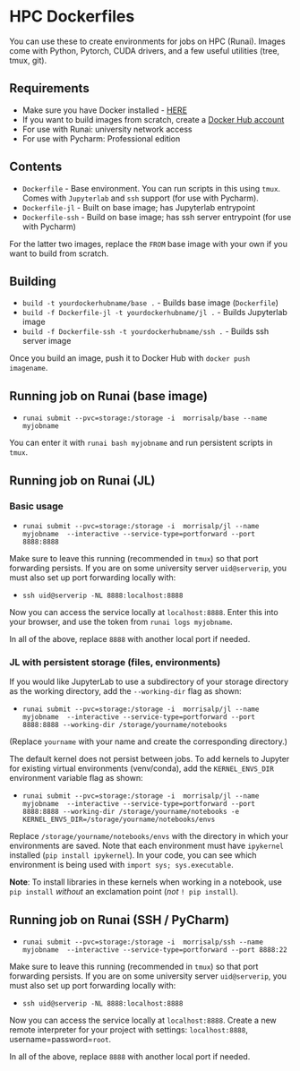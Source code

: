 # HPC Dockerfiles

You can use these to create environments for jobs on HPC (Runai). Images come with Python, Pytorch, CUDA drivers, and a few useful utilities (tree, tmux, git).

## Requirements

* Make sure you have Docker installed - [HERE](https://www.docker.com/)
* If you want to build images from scratch, create a [Docker Hub account](https://hub.docker.com/)
* For use with Runai: university network access
* For use with Pycharm: Professional edition

## Contents

* `Dockerfile` - Base environment. You can run scripts in this using `tmux`. Comes with `Jupyterlab` and `ssh` support (for use with Pycharm).
* `Dockerfile-jl` - Built on base image; has Jupyterlab entrypoint
* `Dockerfile-ssh` - Build on base image; has ssh server entrypoint (for use with Pycharm)

For the latter two images, replace the `FROM` base image with your own if you want to build from scratch.

## Building

* `build -t yourdockerhubname/base .` - Builds base image (`Dockerfile`)
* `build -f Dockerfile-jl -t yourdockerhubname/jl .` - Builds Jupyterlab image
* `build -f Dockerfile-ssh -t yourdockerhubname/ssh .` - Builds ssh server image

Once you build an image, push it to Docker Hub with `docker push imagename`.

## Running job on Runai (base image)

* `runai submit --pvc=storage:/storage -i  morrisalp/base --name myjobname`

You can enter it with `runai bash myjobname` and run persistent scripts in `tmux`.

## Running job on Runai (JL)

### Basic usage

* `runai submit --pvc=storage:/storage -i  morrisalp/jl --name myjobname  --interactive --service-type=portforward --port 8888:8888`

Make sure to leave this running (recommended in `tmux`) so that port forwarding persists. If you are on some university server `uid@serverip`, you must also set up port forwarding locally with:

* `ssh uid@serverip -NL 8888:localhost:8888`

Now you can access the service locally at `localhost:8888`. Enter this into your browser, and use the token from `runai logs myjobname`. 

In all of the above, replace `8888` with another local port if needed.

### JL with persistent storage (files, environments)

If you would like JupyterLab to use a subdirectory of your storage directory as the working directory, add the `--working-dir` flag as shown:

* `runai submit --pvc=storage:/storage -i  morrisalp/jl --name myjobname  --interactive --service-type=portforward --port 8888:8888 --working-dir /storage/yourname/notebooks`

(Replace `yourname` with your name and create the corresponding directory.)

The default kernel does not persist between jobs. To add kernels to Jupyter for existing virtual environments (venv/conda), add the `KERNEL_ENVS_DIR` environment variable flag as shown:

* `runai submit --pvc=storage:/storage -i  morrisalp/jl --name myjobname  --interactive --service-type=portforward --port 8888:8888 --working-dir /storage/yourname/notebooks -e KERNEL_ENVS_DIR=/storage/yourname/notebooks/envs`

Replace `/storage/yourname/notebooks/envs` with the directory in which your environments are saved. Note that each environment must have `ipykernel` installed (`pip install ipykernel`). In your code, you can see which environment is being used with `import sys; sys.executable`.

**Note**: To install libraries in these kernels when working in a notebook, use `pip install` *without* an exclamation point (*not* `! pip install`).

## Running job on Runai (SSH / PyCharm)

* `runai submit --pvc=storage:/storage -i  morrisalp/ssh --name myjobname  --interactive --service-type=portforward --port 8888:22`

Make sure to leave this running (recommended in `tmux`) so that port forwarding persists. If you are on some university server `uid@serverip`, you must also set up port forwarding locally with:

* `ssh uid@serverip -NL 8888:localhost:8888`

Now you can access the service locally at `localhost:8888`. Create a new remote interpreter for your project with settings: `localhost:8888`, username=password=`root`.

In all of the above, replace `8888` with another local port if needed.